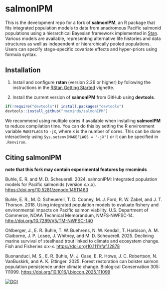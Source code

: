# salmonIPM

This is the development repo for a fork of **salmonIPM**, an R package that fits integrated population models to data from anadromous Pacific salmonid populations using a hierarchical Bayesian framework implemented in [Stan](https://mc-stan.org/). Various models are available, representing alternative life histories and data structures as well as independent or hierarchically pooled populations. Users can specify stage-specific covariate effects and hyper-priors using formula syntax.

## Installation

1. Install and configure **rstan** (version 2.26 or higher) by following the instructions in the [RStan Getting Started](https://github.com/stan-dev/rstan/wiki/RStan-Getting-Started) vignette.

2. Install the current version of **salmonIPM** from GitHub using **devtools**. 

```r
if(!require("devtools")) install.packages("devtools")
devtools::install_github("rmcminds/salmonIPM")
```

We recommend using multiple cores if available when installing **salmonIPM** to reduce compilation time. You can do this by setting the R environment variable `MAKEFLAGS` to `-jX`, where `X` is the number of cores. This can be done interactively using `Sys.setenv(MAKEFLAGS = "-jX")` or it can be specified in `.Renviron`.

## Citing **salmonIPM**

**note that this fork may contain experimental features by rmcminds**

Buhle, E. R. and M. D. Scheuerell. 2024. salmonIPM: Integrated population models for Pacific salmonids (version x.x.x). https://doi.org/10.5281/zenodo.14511463

Buhle, E. R., M. D. Scheuerell, T. D. Cooney, M. J. Ford, R. W. Zabel, and J. T. Thorson. 2018. Using integrated population models to evaluate fishery and environmental impacts on Pacific salmon viability. U.S. Department of Commerce, NOAA Technical Memorandum, NMFS‐NWFSC‐14. http://doi.org/10.7289/V5/TM-NWFSC-140

Ohlberger, J., E. R. Buhle, T. W. Buehrens, N. W. Kendall, T. Harbison, A. M. Claiborne, J. P. Losee, J. Whitney, and M. D. Scheuerell. 2025. Declining marine survival of steelhead trout linked to climate and ecosystem change. Fish and Fisheries x:x-x. https://doi.org/10.1111/faf.12878

Buonanduci, M. S., E. R. Buhle, M. J. Case, E. R. Howe, J. C. Robertson, N. VanBuskirk, and A. K. Ettinger. 2025. Forest restoration can bolster salmon population persistence under climate change. Biological Conservation 305: 111099. https://doi.org/10.1016/j.biocon.2025.111099

[![DOI](https://zenodo.org/badge/84359284.svg)](https://doi.org/10.5281/zenodo.14511463)
